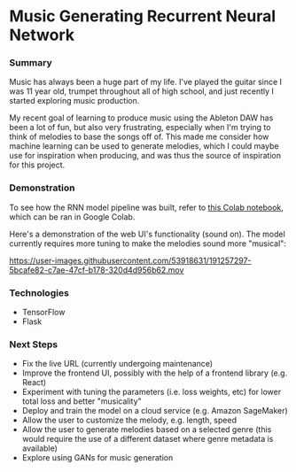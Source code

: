 # Music Generating Recurrent Neural Network

### Summary

Music has always been a huge part of my life. I've played the guitar since I was 11 year old, trumpet throughout all of high school, and just recently I started exploring music production.

My recent goal of learning to produce music using the Ableton DAW has been a lot of fun, but also very frustrating, especially when I'm trying to think of melodies to base the songs off of. This made me consider how machine learning can be used to generate melodies, which I could maybe use for inspiration when producing, and was thus the source of inspiration for this project.

### Demonstration

To see how the RNN model pipeline was built, refer to [this Colab notebook](https://github.com/williamhpark/music_generation/blob/main/Music_Generating_Recurrent_Neural_Network.ipynb), which can be ran in Google Colab.

Here's a demonstration of the web UI's functionality (sound on). The model currently requires more tuning to make the melodies sound more "musical":

https://user-images.githubusercontent.com/53918631/191257297-5bcafe82-c7ae-47cf-b178-320d4d956b62.mov

### Technologies

- TensorFlow
- Flask

### Next Steps

- Fix the live URL (currently undergoing maintenance)
- Improve the frontend UI, possibly with the help of a frontend library (e.g. React)
- Experiment with tuning the parameters (i.e. loss weights, etc) for lower total loss and better "musicality"
- Deploy and train the model on a cloud service (e.g. Amazon SageMaker)
- Allow the user to customize the melody, e.g. length, speed
- Allow the user to generate melodies based on a selected genre (this would require the use of a different dataset where genre metadata is available)
- Explore using GANs for music generation
